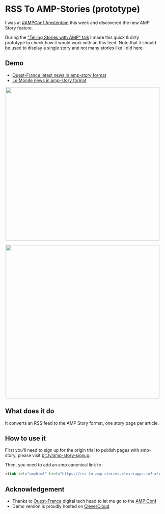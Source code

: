 # RSS To AMP-Stories (prototype)


I was at [#AMPConf Amsterdam](https://www.ampproject.org/amp-conf/) this week and discovered the new AMP Story feature.

During the ["Telling Stories with AMP" talk](https://www.youtube.com/watch?v=aael0hECWFw&index=4&list=PLXTOW_XMsIDSl5iyPxgtEI0ts5HfBTH8c) I made this quick & dirty prototype to check how it would work with an Rss feed.
Note that it should be used to display a single story and not many stories like I did here.


## Demo

- [Ouest-France latest news in amp-story format](http://rss-to-amp-stories.cleverapps.io/?url=https://www.ouest-france.fr/rss-en-continu.xml)
- [Le Monde news in amp-story format](http://rss-to-amp-stories.cleverapps.io/?url=http://www.lemonde.fr/rss/une.xml)


<p align="center">
<a href="http://rss-to-amp-stories.cleverapps.io/?url=https://www.ouest-france.fr/rss-en-continu.xml"><img src="gifs/mobile.gif" height="500"/></a>
</p>

<p align="center">
<a href="http://rss-to-amp-stories.cleverapps.io/?url=https://www.ouest-france.fr/rss-en-continu.xml"><img src="gifs/desktop.gif" height="500"/></a>
</p>


## What does it do

It converts an RSS feed to the AMP Story format, one story page per article.

## How to use it

First you'll need to sign up for the origin trial to publish pages with amp-story, please visit [bit.ly/amp-story-signup](bit.ly/amp-story-signup).

Then, you need to add an amp canonical link to :

```html
<link rel="amphtml" href="https://rss-to-amp-stories.cleverapps.io?url={your-rss-feed-url}">
```

## Acknowledgement

- Thanks to [Ouest-France](https://www.ouest-france.fr) digital tech head to let me go to the [AMP Conf](https://www.ampproject.org/amp-conf/)
- Demo version is proudly hosted on [CleverCloud](https://clever-cloud.com)
